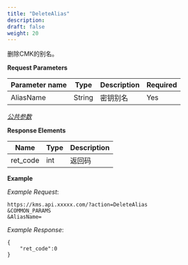 ```yaml
---
title: "DeleteAlias"
description: 
draft: false
weight: 20
---
```


删除CMK的别名。

**Request Parameters**

| Parameter name | Type | Description | Required |
| --- | --- | --- | --- |
| AliasName | String | 密钥别名 | Yes |

[_公共参数_](../../../parameters/)

**Response Elements**

| Name | Type | Description |
| --- | --- | --- |
| ret_code | int  | 返回码      |

**Example**

_Example Request_:

```
https://kms.api.xxxxx.com/?action=DeleteAlias
&COMMON_PARAMS
&AliasName=
```

_Example Response_:

```
{
	"ret_code":0
}
```
